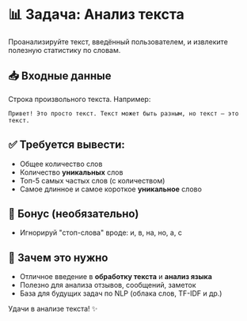 # 📊 Задача: Анализ текста

Проанализируйте текст, введённый пользователем, и извлеките полезную статистику по словам.

## 📥 Входные данные
Строка произвольного текста. Например:
```
Привет! Это просто текст. Текст может быть разным, но текст — это текст.
```

## ✅ Требуется вывести:

- Общее количество слов
- Количество **уникальных** слов
- Топ-5 самых частых слов (с количеством)
- Самое длинное и самое короткое **уникальное** слово


## 🌟 Бонус (необязательно)

- Игнорируй "стоп-слова" вроде: и, в, на, но, а, с

## 🚀 Зачем это нужно

- Отличное введение в **обработку текста** и **анализ языка**
- Полезно для анализа отзывов, сообщений, заметок
- База для будущих задач по NLP (облака слов, TF-IDF и др.)

Удачи в анализе текста! ✨